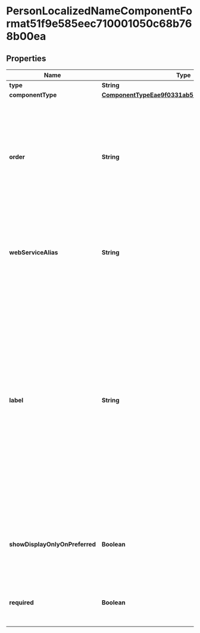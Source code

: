 

# PersonLocalizedNameComponentFormat51f9e585eec710001050c68b768b00ea


## Properties

| Name | Type | Description | Notes |
|------------ | ------------- | ------------- | -------------|
|**type** | **String** |  |  [optional] |
|**componentType** | [**ComponentTypeEae9f0331ab51000162aafecb6bf00eb**](ComponentTypeEae9f0331ab51000162aafecb6bf00eb.md) |  |  [optional] |
|**order** | **String** | The order assigned to the name component on the Maintain Name Components by Country task. The order of a name component is specific to a country. |  [optional] |
|**webServiceAlias** | **String** | The custom Web Service Alias defined on a name component. For use with the Recruiting API. |  [optional] |
|**label** | **String** | The country-specific label override for a name component. If no country-specific override exists, the generic name component name is used. For example, for Russia, the label Patronymic Name overrides the underlying generic component name Secondary. |  [optional] |
|**showDisplayOnlyOnPreferred** | **Boolean** | True if the name component is display only on preferred. This field is for China only. |  [optional] |
|**required** | **Boolean** | True if the name component is required for the country. |  [optional] |



